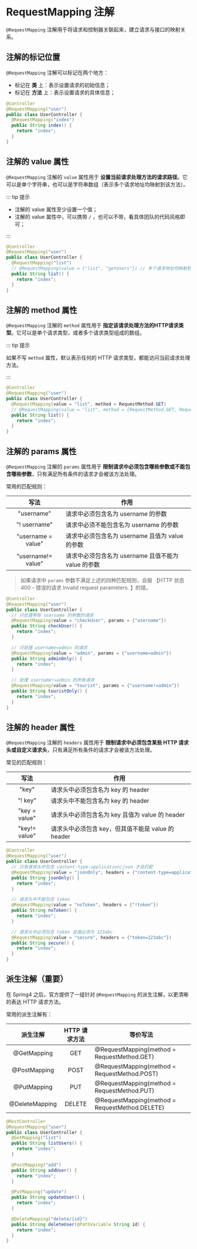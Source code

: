 # RequestMapping 注解

`@RequestMapping` 注解用于将请求和控制器关联起来，建立请求与接口的映射关系。



## 注解的标记位置

`@RequestMapping` 注解可以标记在两个地方：

- 标记在 **类** 上：表示设置请求的初始信息；
- 标记在 **方法** 上：表示设置请求的具体信息；

```java {2,4}
@Controller
@RequestMapping("user")
public class UserController {
  @RequestMapping("index")
  public String index() {
    return "index";
  }
}
```



## 注解的 value 属性

`@RequestMapping` 注解的 `value` 属性用于 **设置当前请求处理方法的请求路径**。它可以是单个字符串，也可以是字符串数组（表示多个请求地址均映射到该方法）。

::: tip 提示

- 注解的 value 属性至少设置一个值；
- 注解的 value 属性中，可以携带 `/` ，也可以不带，看具体团队的代码风格即可；

:::

```java {4,5}
@Controller
@RequestMapping("user")
public class UserController {
  @RequestMapping("list")
  // @RequestMapping(value = {"list", "getUsers"}) // 多个请求地址均映射到该方法
  public String list() {
    return "index";
  }
}
```



## 注解的 method 属性

`@RequestMapping` 注解的 `method` 属性用于 **指定该请求处理方法的HTTP请求类型**。它可以是单个请求类型，或者多个请求类型组成的数组。

::: tip 提示

如果不写 `method` 属性，默认表示任何的 HTTP 请求类型，都能访问当前请求处理方法。

:::

 ```java {4,5}
 @Controller
 @RequestMapping("user")
 public class UserController {
   @RequestMapping(value = "list", method = RequestMethod.GET)
   // @RequestMapping(value = "list", method = {RequestMethod.GET, RequestMethod.POST})
   public String list() {
     return "index";
   }
 }
 ```



## 注解的 params 属性

`@RequestMapping` 注解的 `params` 属性用于 **限制请求中必须包含哪些参数或不能包含哪些参数**，只有满足所有条件的请求才会被该方法处理。

常用的匹配规则：

|       写法        | 作用                                                |
| :---------------: | --------------------------------------------------- |
|    "username"     | 请求中必须包含名为 username 的参数                  |
|    "! username"    | 请求中必须不能包含名为 username 的参数              |
| "username = value"  | 请求中必须包含名为 username 且值为 value 的参数     |
| "username!= value" | 请求中必须包含名为 username 且值不能为 value 的参数 |

>如果请求中 `params` 参数不满足上述的四种匹配规则，会报 【HTTP 状态 400 - 错误的请求 Invalid request parameters. 】的错。

```java {5,11,17}
@Controller
@RequestMapping("user")
public class UserController {
  // 只处理带有 username 的参数的请求
  @RequestMapping(value = "checkUser", params = {"username"})
  public String checkUser() {
    return "index";
  }

  // 只处理 username=admin 的请求
  @RequestMapping(value = "admin", params = {"username=admin"})
  public String adminOnly() {
    return "index";
  }

  // 处理 username!=admin 的所有请求
  @RequestMapping(value = "tourist", params = {"username!=admin"})
  public String touristOnly() {
    return "index";
  }
}
```



## 注解的 header 属性

`@RequestMapping` 注解的 `headers` 属性用于 **限制请求中必须包含某些 HTTP 请求头或自定义请求头**，只有满足所有条件的请求才会被该方法处理。

常见的匹配规则：

|     写法     | 作用                                               |
| :----------: | -------------------------------------------------- |
|    "key"     | 请求头中必须包含名为 key 的 header                 |
|    "! key"    | 请求头中不能包含名为 key 的 header                 |
| "key = value"  | 请求头中必须包含名为 key 且值为 value 的 header    |
| "key!= value" | 请求头中必须包含 key，但其值不能是 value 的 header |

 ```java {4,10,16}
 @Controller
 @RequestMapping("user")
 public class UserController {
   // 只有请求头中包含 content-type:application/json 才会匹配
   @RequestMapping(value = "jsonOnly", headers = {"content-type=application/json"})
   public String jsonOnly() {
     return "index";
   }
 
   // 请求头中不能包含 token
   @RequestMapping(value = "noToken", headers = {"!token"})
   public String noToken() {
     return "index";
   }
 
   // 请求头中必须包含 token 且值必须为 123abc
   @RequestMapping(value = "secure", headers = {"token=123abc"})
   public String secure() {
     return "index";
   }
 }
 ```



## 派生注解（重要）

在 Spring4 之后，官方提供了一组针对 `@RequestMapping` 的派生注解，以更清晰的表达 HTTP 请求方法。

常用的派生注解有：

|    派生注解    | HTTP 请求方法 | 等价写法                                       |
| :------------: | :----------: | ---------------------------------------------- |
|  @GetMapping   |     GET      | @RequestMapping(method = RequestMethod.GET)    |
|  @PostMapping  |     POST     | @RequestMapping(method = RequestMethod.POST)   |
|  @PutMapping   |     PUT      | @RequestMapping(method = RequestMethod.PUT)    |
| @DeleteMapping |    DELETE    | @RequestMapping(method = RequestMethod.DELETE) |

```java {4,9,14,19}
@RestController
@RequestMapping("user")
public class UserController {
  @GetMapping("list")
  public String listUsers() {
    return "index";
  }

  @PostMapping("add")
  public String addUser() {
    return "index";
  }

  @PutMapping("update")
  public String updateUser() {
    return "index";
  }

  @DeleteMapping("delete/{id}")
  public String deleteUser(@PathVariable String id) {
    return "index";
  }
}
```







